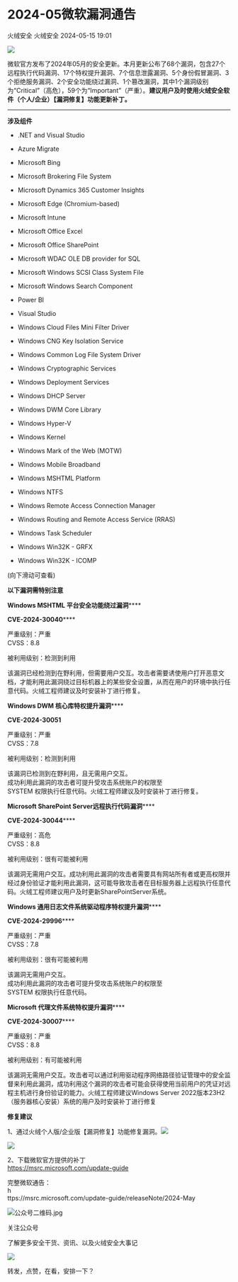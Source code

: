 #  2024-05微软漏洞通告   
火绒安全  火绒安全   2024-05-15 19:01  
  
![](https://mmbiz.qpic.cn/sz_mmbiz_gif/0icdicRft8tz4TwribzNDjQvqsWEWszn7jyHd8ZE3L5iboJOQdYnJ2a3FSm6gZjCTOBXHbiaj743fRoviaVbdUU1ibbzw/640?wx_fmt=gif&wxfrom=5&wx_lazy=1&wx_co=1 "")  
  
  
微软官方发布了2024年05月的安全更新。本月更新公布了68个漏洞，包含27个远程执行代码漏洞、17个特权提升漏洞、7个信息泄露漏洞、5个身份假冒漏洞、3个拒绝服务漏洞、2个安全功能绕过漏洞、1个篡改漏洞，其中1个漏洞级别为“Critical”（高危），59个为“Important”（严重）。**建议用户及时使用火绒安全软件（个人/企业）【漏洞修复】功能更新补丁。**  
  
****  
  
**涉及组件**  
  
  
  
  
  
- .NET and Visual Studio  
  
- Azure Migrate  
  
- Microsoft Bing  
  
- Microsoft Brokering File System  
  
- Microsoft Dynamics 365 Customer Insights  
  
- Microsoft Edge (Chromium-based)  
  
- Microsoft Intune  
  
- Microsoft Office Excel  
  
- Microsoft Office SharePoint  
  
- Microsoft WDAC OLE DB provider for SQL  
  
- Microsoft Windows SCSI Class System File  
  
- Microsoft Windows Search Component  
  
- Power BI  
  
- Visual Studio  
  
- Windows Cloud Files Mini Filter Driver  
  
- Windows CNG Key Isolation Service  
  
- Windows Common Log File System Driver  
  
- Windows Cryptographic Services  
  
- Windows Deployment Services  
  
- Windows DHCP Server  
  
- Windows DWM Core Library  
  
- Windows Hyper-V  
  
- Windows Kernel  
  
- Windows Mark of the Web (MOTW)  
  
- Windows Mobile Broadband  
  
- Windows MSHTML Platform  
  
- Windows NTFS  
  
- Windows Remote Access Connection Manager  
  
- Windows Routing and Remote Access Service (RRAS)  
  
- Windows Task Scheduler  
  
- Windows Win32K - GRFX  
  
- Windows Win32K - ICOMP  
  
  
  
  
(向下滑动可查看)  
  
  
**以下漏洞需特别注意**  
  
  
  
  
  
**Windows MSHTML 平台安全功能绕过漏洞******  
  
**CVE-2024-30040******  
  
严重级别：严重   
CVSS：8.8  
  
被利用级别：检测到利用  
  
  
该漏洞已经检测到在野利用，但需要用户交互。攻击者需要诱使用户打开恶意文档，才能利用此漏洞绕过目标机器上的某些安全设置，从而在用户的环境中执行任意代码。火绒工程师建议及时安装补丁进行修复。  
  
  
  
**Windows DWM 核心库特权提升漏洞******  
  
**CVE-2024-30051**  
  
严重级别：严重   
CVSS：7.8  
  
被利用级别：检测到利用  
  
  
该漏洞已检测到在野利用，且无需用户交互。  
成功利用此漏洞的攻击者可提升受攻击系统账户的权限至   
SYSTEM 权限执行任意代码。火绒工程师建议及时安装补丁进行修复。  
  
  
  
**Microsoft SharePoint Server远程执行代码漏洞******  
  
**CVE-2024-30044******  
  
严重级别：高危   
CVSS：8.8  
  
被利用级别：很有可能被利用  
  
  
该漏洞无需用户交互。成功利用此漏洞的攻击者需要具有网站所有者或更高权限并经过身份验证才能利用此漏洞，这可能导致攻击者在目标服务器上远程执行任意代码。火绒工程师建议用户及时更新SharePointServer系统。  
  
  
  
**Windows 通用日志文件系统驱动程序特权提升漏洞******  
  
**CVE-2024-29996******  
  
严重级别：严重   
CVSS：7.8  
  
被利用级别：很有可能被利用  
  
  
该漏洞无需用户交互。  
成功利用此漏洞的攻击者可提升受攻击系统账户的权限至   
SYSTEM 权限执行任意代码。  
  
  
  
**Microsoft 代理文件系统特权提升漏洞******  
  
**CVE-2024-30007******  
  
严重级别：严重   
CVSS：8.8  
  
被利用级别：有可能被利用  
  
  
该漏洞无需用户交互。攻击者可以通过利用驱动程序网络路径验证管理中的安全监督来利用此漏洞，成功利用这个漏洞的攻击者可能会获得使用当前用户的凭证对远程主机进行身份验证的能力。火绒工程师建议Windows Server 2022版本23H2 （服务器核心安装）系统的用户及时安装补丁进行修复  
  
  
  
**修复建议**  
  
  
  
  
1、通过火绒个人版/企业版【漏洞修复】功能修复漏洞。![](https://mmbiz.qpic.cn/sz_mmbiz_gif/0icdicRft8tz6JM0bptCnP8Sz8m18FwTnjxUJY6JTobUFiaCTgVZUm6zWLqATm8sWX3XFjh7vcmFh0k0M6RQpHNXw/640?wx_fmt=png "")  
  
  
![](https://mmbiz.qpic.cn/sz_mmbiz_png/0icdicRft8tz4PKYzlznB6kd9arDReGF1QibwFMkoXPsH3BS2z9Mfrjnwp2AKZZjeNvFGWxZ5SgWN9APapXp6WXPA/640?wx_fmt=png&from=appmsg "")  
  
  
2、下载微软官方提供的补丁  
https://msrc.microsoft.com/update-guide  
  
  
完整微软通告：  
h  
ttps://msrc.microsoft.com/update-guide/releaseNote/2024-May  
  
  
  
  
![](https://mmbiz.qpic.cn/sz_mmbiz_jpg/0icdicRft8tz6JM0bptCnP8Sz8m18FwTnjZpNfzpuBuP9vsELIIuagZVLlKrRGvIhbOXNdf22pUC76WE0yxGUAmQ/640?wx_fmt=other&tp=webp&wxfrom=5&wx_lazy=1&wx_co=1 "公众号二维码.jpg")  
  
关注公众号  
  
了解更多安全干货、资讯、以及火绒安全大事记  
  
  
  
![](https://mmbiz.qpic.cn/sz_mmbiz_gif/0icdicRft8tz6JM0bptCnP8Sz8m18FwTnjOprnsQkCP3xLsgP9HxZFzn0NWTV2ibIGOv63o5WibmhqUgYF46mJgAzA/640?wx_fmt=gif&tp=webp&wxfrom=5&wx_lazy=1&wx_co=1 "")  
  
转发，点赞，在看，安排一下？  
  
  
  
